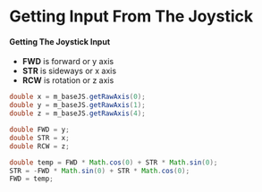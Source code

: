 # Getting Input From The Joystick

#### Getting The Joystick Input

- **FWD** is forward or y axis
- **STR** is sideways or x axis
- **RCW** is rotation or z axis

```java
double x = m_baseJS.getRawAxis(0);
double y = m_baseJS.getRawAxis(1);
double z = m_baseJS.getRawAxis(4);

double FWD = y;
double STR = x;
double RCW = z;

double temp = FWD * Math.cos(0) + STR * Math.sin(0);
STR = -FWD * Math.sin(0) + STR * Math.cos(0);
FWD = temp;
```
